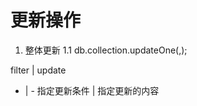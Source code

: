 #  更新操作  
1. 整体更新
1.1  db.collection.updateOne(<filter>,<update>);

filter | update 
- | - 
指定更新条件 |  指定更新的内容
    